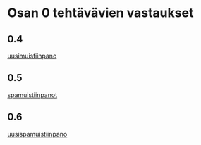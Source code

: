 # Osan 0 tehtävävien vastaukset
## 0.4
[uusimuistiinpano](https://github.com/akirataguchi115/fsrepo/blob/master/osa0/uusimuistiinpano.png)
## 0.5
[spamuistiinpanot](https://github.com/akirataguchi115/fsrepo/blob/master/osa0/spamuistiinpanot.png)
## 0.6
[uusispamuistiinpano](https://github.com/akirataguchi115/fsrepo/blob/master/osa0/uusispamuistiinpano.png)
